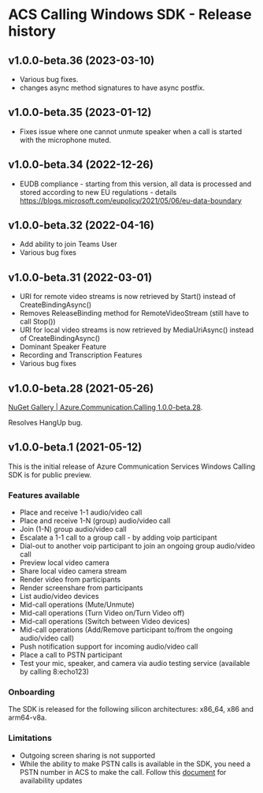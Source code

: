 # ACS Calling Windows SDK - Release history 

## v1.0.0-beta.36 (2023-03-10)
* Various bug fixes.
* changes async method signatures to have async postfix.

## v1.0.0-beta.35 (2023-01-12)
* Fixes issue where one cannot unmute speaker when a call is started with the microphone muted.

## v1.0.0-beta.34 (2022-12-26)
* EUDB compliance - starting from this version, all data is processed and stored according to new EU regulations - details https://blogs.microsoft.com/eupolicy/2021/05/06/eu-data-boundary

## v1.0.0-beta.32 (2022-04-16)
* Add ability to join Teams User 
* Various bug fixes

## v1.0.0-beta.31 (2022-03-01)
*	URI for remote video streams is now retrieved by Start() instead of CreateBindingAsync()
*	Removes ReleaseBinding method for RemoteVideoStream (still have to call Stop())
*	URI for local video streams is now retrieved by MediaUriAsync() instead of CreateBindingAsync()
* Dominant Speaker Feature
* Recording and Transcription Features 
* Various bug fixes

## v1.0.0-beta.28 (2021-05-26)
[NuGet Gallery | Azure.Communication.Calling 1.0.0-beta.28](https://www.nuget.org/packages/Azure.Communication.Calling). 

Resolves HangUp bug.



## v1.0.0-beta.1 (2021-05-12)

This is the initial release of Azure Communication Services Windows Calling SDK is for public preview.


### Features available
* Place and receive 1-1 audio/video call
* Place and receive 1-N (group) audio/video call
* Join (1-N) group audio/video call
* Escalate a 1-1 call to a group call - by adding voip participant
* Dial-out to another voip participant to join an ongoing group audio/video call
* Preview local video camera
* Share local video camera stream
* Render video from participants
* Render screenshare from participants
* List audio/video devices
* Mid-call operations (Mute/Unmute)
* Mid-call operations (Turn Video on/Turn Video off)
* Mid-call operations (Switch between Video devices)
* Mid-call operations (Add/Remove participant to/from the ongoing audio/video call)
* Push notification support for incoming audio/video call
* Place a call to PSTN participant
* Test your mic, speaker, and camera via audio testing service (available by calling 8:echo123) 

### Onboarding
The SDK is released for the following silicon architectures: x86_64, x86 and arm64-v8a.
### Limitations
* Outgoing screen sharing is not supported
* While the ability to make PSTN calls is available in the SDK, you need a PSTN number in ACS to make the call. Follow this [document](https://docs.microsoft.com/azure/communication-services/quickstarts/telephony-sms/get-phone-number) for availability updates

